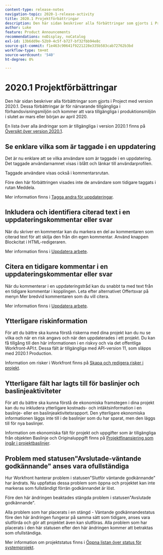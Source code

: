 ```yaml
---
content-type: release-notes
navigation-topic: 2020-1-release-activity
title: 2020.1 Projektförbättringar
description: Den här sidan beskriver alla förbättringar som gjorts i Project med version 2020.1. Dessa förbättringar är för närvarande tillgängliga i förhandsvisningsmiljön och kommer att vara tillgängliga i produktionsmiljön i slutet av mars eller början av april 2020.
author: Luke
feature: Product Announcements
recommendations: noDisplay, noCatalog
exl-id: 13b6dd9e-52b9-4c5f-b727-bf32fbb94e8c
source-git-commit: f1e463c90641f9221228e335b583cab72762b3bd
workflow-type: tm+mt
source-wordcount: '540'
ht-degree: 0%

---
```


# 2020.1 Projektförbättringar

Den här sidan beskriver alla förbättringar som gjorts i Project med version 2020.1. Dessa förbättringar är för närvarande tillgängliga i förhandsvisningsmiljön och kommer att vara tillgängliga i produktionsmiljön i slutet av mars eller början av april 2020.

En lista över alla ändringar som är tillgängliga i version 2020.1 finns på [Översikt över version 2020.1](../../../product-announcements/product-releases/2020.1-release-activity/2020-1-release-overview.md).

## Se enklare vilka som är taggade i en uppdatering

Det är nu enklare att se vilka användare som är taggade i en uppdatering. Det taggade användarnamnet visas i blått och länkar till användarprofilen.

Taggade användare visas också i kommentarsrutan.

Före den här förbättringen visades inte de användare som tidigare taggats i rutan Meddela.

Mer information finns i [Tagga andra för uppdateringar](../../../workfront-basics/updating-work-items-and-viewing-updates/tag-others-on-updates.md).

## Inkludera och identifiera citerad text i en uppdateringskommentar eller svar

När du skriver en kommentar kan du markera en del av kommentaren som citerad text för att skilja den från din egen kommentar. Använd knappen Blockcitat i HTML-redigeraren.

Mer information finns i [Uppdatera arbete](../../../workfront-basics/updating-work-items-and-viewing-updates/update-work.md).


## Citera en tidigare kommentar i en uppdateringskommentar eller svar

När du kommenterar i en uppdateringstråd kan du snabbt ta med text från en tidigare kommentar i kopplingen. Leta efter alternativet Offertsvar på menyn Mer bredvid kommentaren som du vill citera.

Mer information finns i [Uppdatera arbete](../../../workfront-basics/updating-work-items-and-viewing-updates/update-work.md).

## Ytterligare riskinformation

För att du bättre ska kunna förstå riskerna med dina projekt kan du nu se vilka och när en risk angavs och när den uppdaterades i ett projekt. Du kan få tillgång till den här informationen i en riskvy och via det offentliga Workfront-API:t. Dessa fält är tillgängliga med API-version 11, som släpps med 2020.1 Production.

Information om risker i Workfront finns på [Skapa och redigera risker i projekt](../../../manage-work/projects/define-a-business-case/create-edit-risks-on-projects.md).

## Ytterligare fält har lagts till för baslinjer och baslinjeaktiviteter

För att du bättre ska kunna förstå de ekonomiska framstegen i dina projekt kan du nu inkludera ytterligare kostnads- och intäktsinformation i en baslinje- eller en baslinjeaktivitetsrapport. Den ytterligare ekonomiska informationen läggs inte till i de baslinjer som du har sparat, men den läggs till för nya baslinjer.

Information om ekonomiska fält för projekt och uppgifter som är tillgängliga från objekten Baslinje och Originaluppgift finns på [Projektfinansiering som ingår i projektbaslinjer](../../../manage-work/projects/project-finances/project-finances-included-in-project-baselines.md).

## Problem med statusen&quot;Avslutade-väntande godkännande&quot; anses vara ofullständiga

Hur Workfront hanterar problem i statusen&quot;Slutför väntande godkännande&quot; har ändrats. Nu uppfattas dessa problem som öppna och projektet kan inte markeras som fullständigt förrän godkännandet är löst.

Före den här ändringen beaktades stängda problem i statusen&quot;Avslutade godkännande&quot;.

Alla problem som har placerats i en stängd - Väntande godkännandestatus före den här ändringen fungerar på samma sätt som tidigare, anses vara slutförda och gör att projektet även kan slutföras. Alla problem som har placerats i den här statusen efter den här ändringen kommer att betraktas som ofullständiga.

Mer information om projektstatus finns i [Öppna listan över status för systemprojekt](../../../administration-and-setup/customize-workfront/creating-custom-status-and-priority-labels/project-statuses.md).

